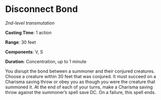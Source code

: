 # Disconnect Bond
*2nd-level transmutation*

**Casting Time**: 1 action

**Range**: 30 feet

**Components**: V, S

**Duration**: Concentration, up to 1 minute

You disrupt the bond between a summoner and their conjured creatures. Choose a creature within 30 feet that was conjured. It must succeed on a Charisma saving throw or obey you as though you were the creature that summoned it. At the end of each of your turns, make a Charisma saving throw against the summoner’s spell save DC. On a failure, this spell ends.
